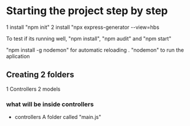 # Starting the project step by step
1 install "npm init"
2 install "npx express-generator --view=hbs

To test if its running well, 
"npm install", "npm audit" and "npm start"

"npm install -g nodemon" for automatic reloading .
"nodemon" to run the aplication

## Creating 2 folders 
1 Controllers
2 models

### what will be inside controllers
* controllers
A folder called "main.js"